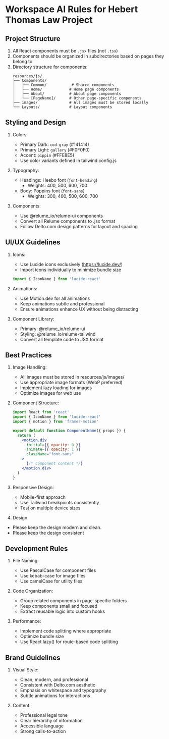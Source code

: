 # Workspace AI Rules for Hebert Thomas Law Project

## Project Structure
1. All React components must be `.jsx` files (not `.tsx`)
2. Components should be organized in subdirectories based on pages they belong to
3. Directory structure for components:
   ```
   resources/js/
   ├── Components/
   │   ├── Common/           # Shared components
   │   ├── Home/            # Home page components
   │   ├── About/           # About page components
   │   └── [PageName]/      # Other page-specific components
   ├── images/              # All images must be stored locally
   └── Layouts/             # Layout components
   ```

## Styling and Design
1. Colors:
   - Primary Dark: `cod-gray` (#141414)
   - Primary Light: `gallery` (#F0F0F0)
   - Accent: `pippin` (#FFE8E5)
   - Use color variants defined in tailwind.config.js


2. Typography:
   - Headings: Heebo font (`font-heading`)
     - Weights: 400, 500, 600, 700
   - Body: Poppins font (`font-sans`)
     - Weights: 300, 400, 500, 600, 700

3. Components:
   - Use @relume_io/relume-ui components
   - Convert all Relume components to .jsx format
   - Follow Delto.com design patterns for layout and spacing

## UI/UX Guidelines
1. Icons:
   - Use Lucide icons exclusively (https://lucide.dev/)
   - Import icons individually to minimize bundle size
   ```jsx
   import { IconName } from 'lucide-react'
   ```

2. Animations:
   - Use Motion.dev for all animations
   - Keep animations subtle and professional
   - Ensure animations enhance UX without being distracting

3. Component Library:
   - Primary: @relume_io/relume-ui
   - Styling: @relume_io/relume-tailwind
   - Convert all template code to JSX format

## Best Practices
1. Image Handling:
   - All images must be stored in resources/js/images/
   - Use appropriate image formats (WebP preferred)
   - Implement lazy loading for images
   - Optimize images for web use

2. Component Structure:
   ```jsx
   import React from 'react'
   import { IconName } from 'lucide-react'
   import { motion } from 'framer-motion'
   
   export default function ComponentName({ props }) {
     return (
       <motion.div
         initial={{ opacity: 0 }}
         animate={{ opacity: 1 }}
         className="font-sans"
       >
         {/* Component content */}
       </motion.div>
     )
   }
   ```

3. Responsive Design:
   - Mobile-first approach
   - Use Tailwind breakpoints consistently
   - Test on multiple device sizes

4. Design 
- Please keep the design modern and clean.
- Please keep the design consistent

## Development Rules
1. File Naming:
   - Use PascalCase for component files
   - Use kebab-case for image files
   - Use camelCase for utility files

2. Code Organization:
   - Group related components in page-specific folders
   - Keep components small and focused
   - Extract reusable logic into custom hooks

3. Performance:
   - Implement code splitting where appropriate
   - Optimize bundle size
   - Use React.lazy() for route-based code splitting

## Brand Guidelines
1. Visual Style:
   - Clean, modern, and professional
   - Consistent with Delto.com aesthetic
   - Emphasis on whitespace and typography
   - Subtle animations for interactions

2. Content:
   - Professional legal tone
   - Clear hierarchy of information
   - Accessible language
   - Strong calls-to-action
